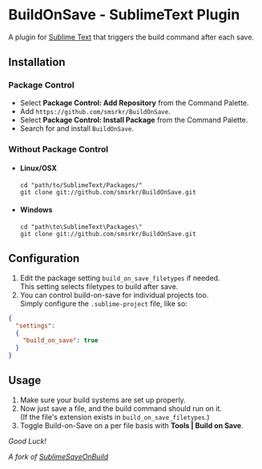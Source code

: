 BuildOnSave - SublimeText Plugin
=================================

A plugin for [Sublime Text](http://www.sublimetext.com) that triggers the build
command after each save.


Installation
------------

### Package Control
  + Select **Package Control: Add Repository** from the Command Palette.
  + Add `https://github.com/smsrkr/BuildOnSave`.
  + Select **Package Control: Install Package** from the Command Palette.
  + Search for and install `BuildOnSave`.

### Without Package Control
+ #### Linux/OSX
  ```batch
  cd "path/to/SublimeText/Packages/"
  git clone git://github.com/smsrkr/BuildOnSave.git
  ```

+ #### Windows
  ```batch
  cd "path\to\SublimeText\Packages\"
  git clone git://github.com/smsrkr/BuildOnSave.git
  ```


Configuration
-------------

1. Edit the package setting `build_on_save_filetypes` if needed.<br>
   This setting selects filetypes to build after save.
2. You can control build-on-save for individual projects too. <br>
   Simply configure the `.sublime-project` file, like so:
```json
{
  "settings":
  {
    "build_on_save": true
  }
}
```


Usage
-----
1. Make sure your build systems are set up properly.
2. Now just save a file, and the build command should run on it. <br>
   (If the file's extension exists in `build_on_save_filetypes`.)
3. Toggle Build-on-Save on a per file basis with **Tools | Build on Save**.


*Good Luck!*


_A fork of [SublimeSaveOnBuild](https://github.com/alexnj/SublimeOnSaveBuild)_
